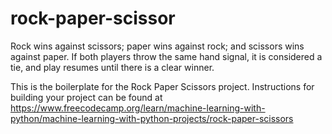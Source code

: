 # rock-paper-scissor
Rock wins against scissors; paper wins against rock; and scissors wins against paper. If both players throw the same hand signal, it is considered a tie, and play resumes until there is a clear winner.

This is the boilerplate for the Rock Paper Scissors project. Instructions for building your project can be found at https://www.freecodecamp.org/learn/machine-learning-with-python/machine-learning-with-python-projects/rock-paper-scissors
